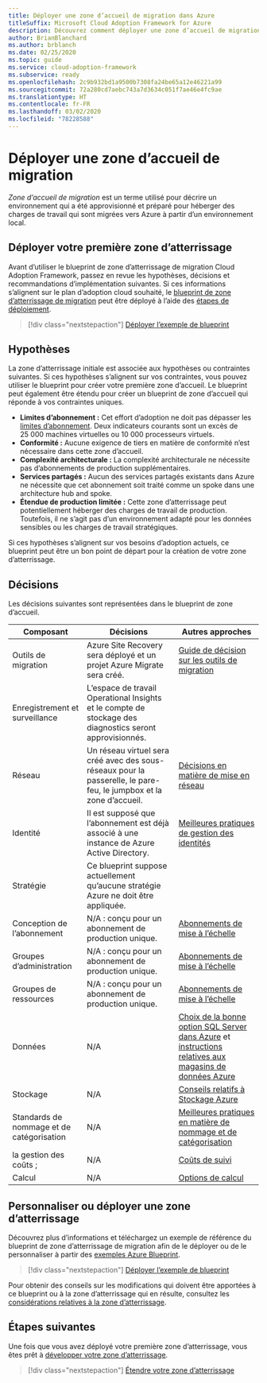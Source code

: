 ```yaml
---
title: Déployer une zone d’accueil de migration dans Azure
titleSuffix: Microsoft Cloud Adoption Framework for Azure
description: Découvrez comment déployer une zone d’accueil de migration dans Azure.
author: BrianBlanchard
ms.author: brblanch
ms.date: 02/25/2020
ms.topic: guide
ms.service: cloud-adoption-framework
ms.subservice: ready
ms.openlocfilehash: 2c9b932bd1a9500b7308fa24be65a12e46221a99
ms.sourcegitcommit: 72a280cd7aebc743a7d3634c051f7ae46e4fc9ae
ms.translationtype: HT
ms.contentlocale: fr-FR
ms.lasthandoff: 03/02/2020
ms.locfileid: "78228588"
---
```

<!-- cSpell:ignore vCPUs jumpbox -->

# <a name="deploy-a-migration-landing-zone"></a>Déployer une zone d’accueil de migration

*Zone d’accueil de migration* est un terme utilisé pour décrire un environnement qui a été approvisionné et préparé pour héberger des charges de travail qui sont migrées vers Azure à partir d’un environnement local.

## <a name="deploy-the-first-landing-zone"></a>Déployer votre première zone d’atterrissage

Avant d’utiliser le blueprint de zone d’atterrissage de migration Cloud Adoption Framework, passez en revue les hypothèses, décisions et recommandations d’implémentation suivantes. Si ces informations s’alignent sur le plan d’adoption cloud souhaité, le [blueprint de zone d’atterrissage de migration](https://docs.microsoft.com/azure/governance/blueprints/samples/caf-migrate-landing-zone/index) peut être déployé à l’aide des [étapes de déploiement][deploy-sample].

> [!div class="nextstepaction"]
> [Déployer l’exemple de blueprint][deploy-sample]

## <a name="assumptions"></a>Hypothèses

La zone d’atterrissage initiale est associée aux hypothèses ou contraintes suivantes. Si ces hypothèses s’alignent sur vos contraintes, vous pouvez utiliser le blueprint pour créer votre première zone d’accueil. Le blueprint peut également être étendu pour créer un blueprint de zone d’accueil qui réponde à vos contraintes uniques.

- **Limites d’abonnement :** Cet effort d’adoption ne doit pas dépasser les [limites d’abonnement](https://docs.microsoft.com/azure/azure-subscription-service-limits). Deux indicateurs courants sont un excès de 25 000 machines virtuelles ou 10 000 processeurs virtuels.
- **Conformité :** Aucune exigence de tiers en matière de conformité n’est nécessaire dans cette zone d’accueil.
- **Complexité architecturale :** La complexité architecturale ne nécessite pas d’abonnements de production supplémentaires.
- **Services partagés :** Aucun des services partagés existants dans Azure ne nécessite que cet abonnement soit traité comme un spoke dans une architecture hub and spoke.
- **Étendue de production limitée :** Cette zone d’atterrissage peut potentiellement héberger des charges de travail de production. Toutefois, il ne s’agit pas d’un environnement adapté pour les données sensibles ou les charges de travail stratégiques.

Si ces hypothèses s’alignent sur vos besoins d’adoption actuels, ce blueprint peut être un bon point de départ pour la création de votre zone d’atterrissage.

## <a name="decisions"></a>Décisions

Les décisions suivantes sont représentées dans le blueprint de zone d’accueil.

| Composant                    | Décisions                                                                                         | Autres approches                                                                                                                                                                                                                                                               |
|------------------------------|---------------------------------------------------------------------------------------------------|--------------------------------------------------------------------------------------------------------------------------------------------------------------------------------------------------------------------------------------------------------------------------------------|
| Outils de migration              | Azure Site Recovery sera déployé et un projet Azure Migrate sera créé.                | [Guide de décision sur les outils de migration](../../decision-guides/migrate-decision-guide/index.md)                                                                                                                                                                                              |
| Enregistrement et surveillance       | L’espace de travail Operational Insights et le compte de stockage des diagnostics seront approvisionnés.                |                                                                                                                                                                                                                                                                                      |
| Réseau                      | Un réseau virtuel sera créé avec des sous-réseaux pour la passerelle, le pare-feu, le jumpbox et la zone d’accueil.  | [Décisions en matière de mise en réseau](../considerations/networking-options.md)                                                                                                                                                                                                                      |
| Identité                     | Il est supposé que l’abonnement est déjà associé à une instance de Azure Active Directory. | [Meilleures pratiques de gestion des identités](https://docs.microsoft.com/azure/security/azure-security-identity-management-best-practices?toc=https://docs.microsoft.com/azure/cloud-adoption-framework/toc.json&bc=https://docs.microsoft.com/azure/cloud-adoption-framework/bread/toc.json) |
| Stratégie                       | Ce blueprint suppose actuellement qu’aucune stratégie Azure ne doit être appliquée.                        |                                                                                                                                                                                                                                                                                      |
| Conception de l’abonnement          | N/A : conçu pour un abonnement de production unique.                                              | [Abonnements de mise à l’échelle](../azure-best-practices/scaling-subscriptions.md)                                                                                                                                                                                                            |
| Groupes d’administration            | N/A : conçu pour un abonnement de production unique.                                              | [Abonnements de mise à l’échelle](../azure-best-practices/scaling-subscriptions.md)                                                                                                                                                                                                            |
| Groupes de ressources              | N/A : conçu pour un abonnement de production unique.                                              | [Abonnements de mise à l’échelle](../azure-best-practices/scaling-subscriptions.md)                                                                                                                                                                                                            |
| Données                         | N/A                                                                                               | [Choix de la bonne option SQL Server dans Azure](https://docs.microsoft.com/azure/sql-database/sql-database-paas-vs-sql-server-iaas) et [instructions relatives aux magasins de données Azure](https://docs.microsoft.com/azure/architecture/guide/technology-choices/data-store-overview)                      |
| Stockage                      | N/A                                                                                               | [Conseils relatifs à Stockage Azure](../considerations/storage-options.md)                                                                                                                                                                                                                       |
| Standards de nommage et de catégorisation | N/A                                                                                               | [Meilleures pratiques en matière de nommage et de catégorisation](../azure-best-practices/naming-and-tagging.md)                                                                                                                                                                                                   |
| la gestion des coûts ;              | N/A                                                                                               | [Coûts de suivi](../azure-best-practices/track-costs.md)                                                                                                                                                                                                                             |
| Calcul                      | N/A                                                                                               | [Options de calcul](../considerations/compute-options.md)                                                                                                                                                                                                                              |

## <a name="customize-or-deploy-a-landing-zone"></a>Personnaliser ou déployer une zone d’atterrissage

Découvrez plus d’informations et téléchargez un exemple de référence du blueprint de zone d’atterrissage de migration afin de le déployer ou de le personnaliser à partir des [exemples Azure Blueprint][deploy-sample].

> [!div class="nextstepaction"]
> [Déployer l’exemple de blueprint][deploy-sample]

Pour obtenir des conseils sur les modifications qui doivent être apportées à ce blueprint ou à la zone d’atterrissage qui en résulte, consultez les [considérations relatives à la zone d’atterrissage](../considerations/index.md).

## <a name="next-steps"></a>Étapes suivantes

Une fois que vous avez déployé votre première zone d’atterrissage, vous êtes prêt à [développer votre zone d’atterrissage](../considerations/index.md).

> [!div class="nextstepaction"]
> [Étendre votre zone d’atterrissage](../considerations/index.md)

<!-- links -->

[deploy-sample]: https://docs.microsoft.com/azure/governance/blueprints/samples/caf-migrate-landing-zone/deploy
